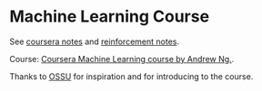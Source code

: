 # Machine Learning Course

See [coursera notes](./coursera/README.md) and [reinforcement notes](./extra-reinforcement/README.md).

Course: [Coursera Machine Learning course by Andrew Ng.](https://www.coursera.org/learn/machine-learning).

Thanks to [OSSU](https://github.com/ossu/computer-science) for inspiration and for introducing to the course.
